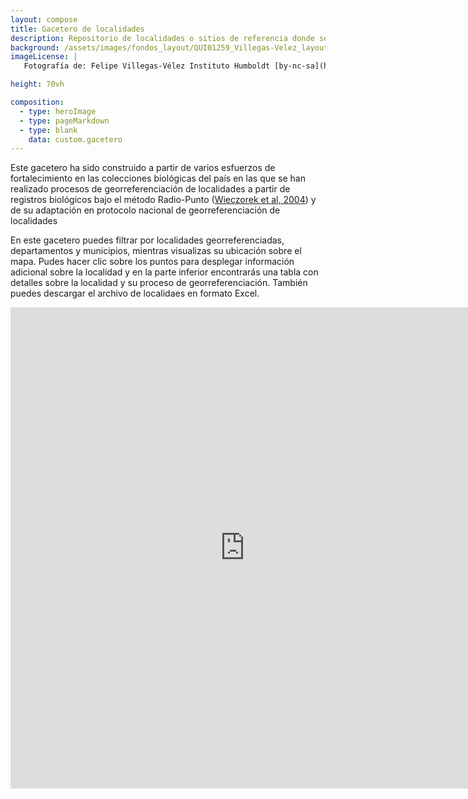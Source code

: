 ```yaml
---
layout: compose
title: Gacetero de localidades
description: Repositorio de localidades o sitios de referencia donde se han realizado observaciones de especímenes que han sido georreferenciados bajo el método de georreferenciación Radio-Punto.
background: /assets/images/fondos_layout/QUI01259_Villegas-Velez_layout.jpg
imageLicense: |
   Fotografía de: Felipe Villegas-Vélez Instituto Humboldt [by-nc-sa](https://creativecommons.org/licenses/by-nc-sa/3.0/) 

height: 70vh

composition: 
  - type: heroImage
  - type: pageMarkdown
  - type: blank
    data: custom.gacetero
---
```



Este gacetero ha sido construido a partir de varios esfuerzos de fortalecimiento en las colecciones biológicas del país en las que se han realizado procesos de georreferenciación de localidades a partir de registros biológicos bajo el método Radio-Punto ([Wieczorek et al, 2004](https://www.researchgate.net/publication/220650170_The_Point-Radius_method_for_georeferencing_locality_descriptions_and_calculating_associated_uncertainty)) y de su adaptación en protocolo nacional de georreferenciación de localidades 

En este gacetero puedes filtrar por localidades georreferenciadas, departamentos y municipios, mientras visualizas su ubicación sobre el mapa. Pudes hacer clic sobre los puntos para desplegar información adicional sobre la localidad y en la parte inferior encontrarás una tabla con detalles sobre la localidad y su proceso de georreferenciación. También puedes descargar el archivo de localidaes en formato Excel.



<iframe seamless frameborder="0" src="https://public.tableau.com/views/Gacetero_0/Dashboard1?:embed=yes&:display_count=yes&:showVizHome=no" width = '750' height = '770' scrolling='yes' ></iframe>    
